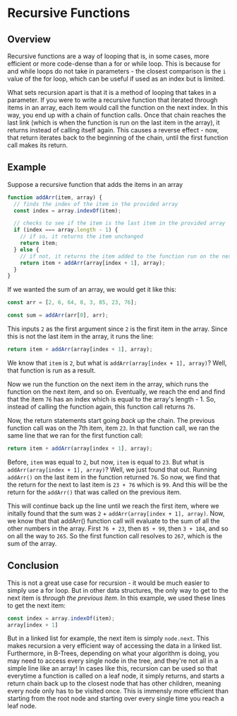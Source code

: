 # Recursive Functions

## Overview

Recursive functions are a way of looping that is, in some cases, more efficient or more code-dense than a for or while loop. This is because for and while loops do not take in parameters - the closest comparison is the `i` value of the for loop, which can be useful if used as an index but is limited.

What sets recursion apart is that it is a method of looping that takes in a parameter. If you were to write a recursive function that iterated through items in an array, each item would call the function on the next index. In this way, you end up with a chain of function calls. Once that chain reaches the last link (which is when the function is run on the last item in the array), it returns instead of calling itself again. This causes a reverse effect - now, that return iterates back to the beginning of the chain, until the first function call makes its return.

## Example

Suppose a recursive function that adds the items in an array

```javascript
function addArr(item, array) {
  // finds the index of the item in the provided array
  const index = array.indexOf(item);

  // checks to see if the item is the last item in the provided array
  if (index === array.length - 1) {
    // if so, it returns the item unchanged
    return item;
  } else {
    // if not, it returns the item added to the function run on the next item in the array
    return item + addArr(array[index + 1], array);
  }
}
```

If we wanted the sum of an array, we would get it like this:

```javascript
const arr = [2, 6, 64, 8, 3, 85, 23, 76];

const sum = addArr(arr[0], arr);
```

This inputs `2` as the first argument since `2` is the first item in the array. Since this is not the last item in the array, it runs the line:

```javascript
return item + addArr(array[index + 1], array);
```

We know that `item` is `2`, but what is `addArr(array[index + 1], array)`? Well, that function is run as a result.

Now we run the function on the next item in the array, which runs the function on the next item, and so on. Eventually, we reach the end and find that the item `76` has an index which is equal to the array's length - 1. So, instead of calling the function again, this function call returns `76`.

Now, the return statements start going *back* up the chain. The previous function call was on the 7th item, item `23`. In that function call, we ran the same line that we ran for the first function call:

```javascript
return item + addArr(array[index + 1], array);
```

Before, `item` was equal to `2`, but now, `item` is equal to `23`. But what is `addArr(array[index + 1], array)`? Well, we just found that out. Running `addArr()` on the last item in the function returned `76`. So now, we find that the return for the next to last item is `23 + 76` which is `99`. And this will be the return for the `addArr()` that was called on the previous item.

This will continue back up the line until we reach the first item, where we initally found that the sum was `2` + `addArr(array[index + 1], array)`. Now, we know that that addArr() function call will evaluate to the sum of all the other numbers in the array. First `76 + 23`, then `85 + 99`, then `3 + 184`, and so on all the way to `265`. So the first function call resolves to `267`, which is the sum of the array.

## Conclusion

This is not a great use case for recursion - it would be much easier to simply use a for loop. But in other data structures, the only way to get to the next item is *through the previous item*. In this example, we used these lines to get the next item:

```javascript
const index = array.indexOf(item);
array[index + 1]
```

But in a linked list for example, the next item is simply `node.next`. This makes recursion a very efficient way of accessing the data in a linked list. Furthermore, in B-Trees, depending on what your algorithm is doing, you may need to access every single node in the tree, and they're not all in a simple line like an array! In cases like this, recursion can be used so that everytime a function is called on a leaf node, it simply returns, and starts a return chain back up to the closest node that has other children, meaning every node only has to be visited once. This is immensly more efficient than starting from the root node and starting over every single time you reach a leaf node.
